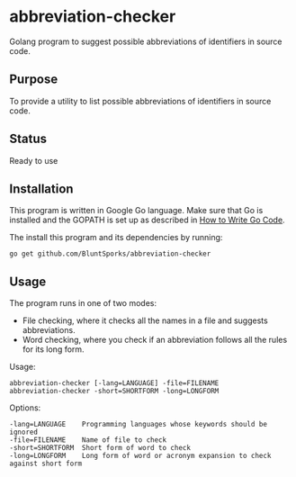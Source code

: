 # abbreviation-checker
Golang program to suggest possible abbreviations of identifiers in source code.

## Purpose
To provide a utility to list possible abbreviations of identifiers in source code.

## Status
Ready to use

## Installation
This program is written in Google Go language. Make sure that Go is installed and the GOPATH is set up as described in
[How to Write Go Code](https://golang.org/doc/code.html).

The install this program and its dependencies by running:

    go get github.com/BluntSporks/abbreviation-checker

## Usage
The program runs in one of two modes:
* File checking, where it checks all the names in a file and suggests abbreviations.
* Word checking, where you check if an abbreviation follows all the rules for its long form.

Usage:

    abbreviation-checker [-lang=LANGUAGE] -file=FILENAME
    abbreviation-checker -short=SHORTFORM -long=LONGFORM

Options:

    -lang=LANGUAGE    Programming languages whose keywords should be ignored
    -file=FILENAME    Name of file to check
    -short=SHORTFORM  Short form of word to check
    -long=LONGFORM    Long form of word or acronym expansion to check against short form
